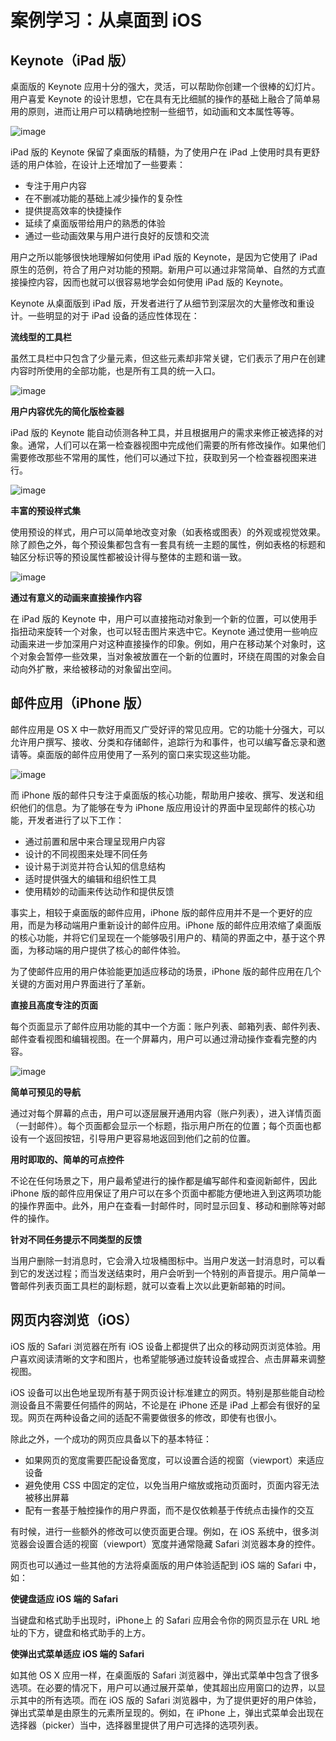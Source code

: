 # 案例学习：从桌面到 iOS

## Keynote（iPad 版）

桌面版的 Keynote 应用十分的强大，灵活，可以帮助你创建一个很棒的幻灯片。用户喜爱 Keynote 的设计思想，它在具有无比细腻的操作的基础上融合了简单易用的原则，进而让用户可以精确地控制一些细节，如动画和文本属性等等。

![image](images/keynote_desktop_2x.png)

iPad 版的 Keynote 保留了桌面版的精髓，为了使用户在 iPad 上使用时具有更舒适的用户体验，在设计上还增加了一些要素：

- 专注于用户内容
- 在不删减功能的基础上减少操作的复杂性
- 提供提高效率的快捷操作
- 延续了桌面版带给用户的熟悉的体验
- 通过一些动画效果与用户进行良好的反馈和交流

用户之所以能够很快地理解如何使用 iPad 版的 Keynote，是因为它使用了 iPad 原生的范例，符合了用户对功能的预期。新用户可以通过非常简单、自然的方式直接操控内容，因而也就可以很容易地学会如何使用 iPad 版的 Keynote。

Keynote 从桌面版到 iPad 版，开发者进行了从细节到深层次的大量修改和重设计。一些明显的对于 iPad 设备的适应性体现在：

**流线型的工具栏**

虽然工具栏中只包含了少量元素，但这些元素却非常关键，它们表示了用户在创建内容时所使用的全部功能，也是所有工具的统一入口。

![image](images/keynote_toolbar_2x.png)

**用户内容优先的简化版检查器**

iPad 版的 Keynote 能自动侦测各种工具，并且根据用户的需求来修正被选择的对象。通常，人们可以在第一检查器视图中完成他们需要的所有修改操作。如果他们需要修改那些不常用的属性，他们可以通过下拉，获取到另一个检查器视图来进行。

![image](images/keynote_inspector_2x.png)

**丰富的预设样式集**

使用预设的样式，用户可以简单地改变对象（如表格或图表）的外观或视觉效果。除了颜色之外，每个预设集都包含有一套具有统一主题的属性，例如表格的标题和轴区分标识等的预设属性都被设计得与整体的主题和谐一致。

![image](images/keynote_presets_2x.png)

**通过有意义的动画来直接操作内容**

在 iPad 版的 Keynote 中，用户可以直接拖动对象到一个新的位置，可以使用手指扭动来旋转一个对象，也可以轻击图片来选中它。Keynote 通过使用一些响应动画来进一步加深用户对这种直接操作的印象。例如，用户在移动某个对象时，这个对象会暂停一些效果，当对象被放置在一个新的位置时，环绕在周围的对象会自动向外扩散，来给被移动的对象留出空间。

## 邮件应用（iPhone 版）

邮件应用是 OS X 中一款好用而又广受好评的常见应用。它的功能十分强大，可以允许用户撰写、接收、分类和存储邮件，追踪行为和事件，也可以编写备忘录和邀请等。桌面版的邮件应用使用了一系列的窗口来实现这些功能。

![image](images/ds_mailondesktop.jpg)

而 iPhone 版的邮件只专注于桌面版的核心功能，帮助用户接收、撰写、发送和组织他们的信息。为了能够在专为 iPhone 版应用设计的界面中呈现邮件的核心功能，开发者进行了以下工作：

- 通过前置和居中来合理呈现用户内容
- 设计的不同视图来处理不同任务
- 设计易于浏览并符合认知的信息结构
- 适时提供强大的编辑和组织性工具
- 使用精妙的动画来传达动作和提供反馈

事实上，相较于桌面版的邮件应用，iPhone 版的邮件应用并不是一个更好的应用，而是为移动端用户重新设计的邮件应用。iPhone 版的邮件应用浓缩了桌面版的核心功能，并将它们呈现在一个能够吸引用户的、精简的界面之中，基于这个界面，为移动端的用户提供了核心的邮件体验。

为了使邮件应用的用户体验能更加适应移动的场景，iPhone 版的邮件应用在几个关键的方面对用户界面进行了革新。

**直接且高度专注的页面**

每个页面显示了邮件应用功能的其中一个方面：账户列表、邮箱列表、邮件列表、邮件查看视图和编辑视图。在一个屏幕内，用户可以通过滑动操作查看完整的内容。

![image](images/ds_mailscreens_2x.png)

**简单可预见的导航**

通过对每个屏幕的点击，用户可以逐层展开通用内容（账户列表），进入详情页面（一封邮件）。每个页面都会显示一个标题，指示用户所在的位置；每个页面也都设有一个返回按钮，引导用户更容易地返回到他们之前的位置。

**用时即取的、简单的可点控件**

不论在任何场景之下，用户最希望进行的操作都是编写邮件和查阅新邮件，因此 iPhone 版的邮件应用保证了用户可以在多个页面中都能方便地进入到这两项功能的操作界面中。此外，用户在查看一封邮件时，同时显示回复、移动和删除等对邮件的操作。

**针对不同任务提示不同类型的反馈**

当用户删除一封消息时，它会滑入垃圾桶图标中。当用户发送一封消息时，可以看到它的发送过程；而当发送结束时，用户会听到一个特别的声音提示。用户简单一瞥邮件列表页面工具栏的副标题，就可以查看上次以此更新邮箱的时间。

## 网页内容浏览（iOS）

iOS 版的 Safari 浏览器在所有 iOS 设备上都提供了出众的移动网页浏览体验。用户喜欢阅读清晰的文字和图片，也希望能够通过旋转设备或捏合、点击屏幕来调整视图。

iOS 设备可以出色地呈现所有基于网页设计标准建立的网页。特别是那些能自动检测设备且不需要任何插件的网站，不论是在 iPhone 还是 iPad 上都会有很好的呈现。网页在两种设备之间的适配不需要做很多的修改，即使有也很小。

除此之外，一个成功的网页应具备以下的基本特征：

- 如果网页的宽度需要匹配设备宽度，可以设置合适的视窗（viewport）来适应设备
- 避免使用 CSS 中固定的定位，以免当用户缩放或拖动页面时，页面内容无法被移出屏幕
- 配有一套基于触控操作的用户界面，而不是仅依赖基于传统点击操作的交互

有时候，进行一些额外的修改可以使页面更合理。例如，在 iOS 系统中，很多浏览器会设置合适的视窗（viewport）宽度并通常隐藏 Safari 浏览器本身的控件。

网页也可以通过一些其他的方法将桌面版的用户体验适配到 iOS 端的 Safari 中，如：

**使键盘适应 iOS 端的 Safari**

当键盘和格式助手出现时，iPhone上 的 Safari 应用会令你的网页显示在 URL 地址的下方，键盘和格式助手的上方。

**使弹出式菜单适应 iOS 端的 Safari**

如其他 OS X 应用一样，在桌面版的 Safari 浏览器中，弹出式菜单中包含了很多选项。在必要的情况下，用户可以通过展开菜单，使其超出应用窗口的边界，以显示其中的所有选项。而在 iOS 版的 Safari 浏览器中，为了提供更好的用户体验，弹出式菜单是由原生的元素所呈现的。例如，在 iPhone 上，弹出式菜单会出现在选择器（picker）当中，选择器里提供了用户可选择的选项列表。
